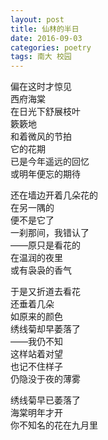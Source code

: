 ```yaml
---
layout: post
title: 仙林的半日
date: 2016-09-03
categories: poetry
tags: 南大 校园
---
```


偏在这时才惊见  
西府海棠  
在日光下舒展枝叶  
簌簌地  
和着微风的节拍  
它的花期  
已是今年遥远的回忆  
或明年便忘的期待

还在墙边开着几朵花的  
在另一隅的  
便不是它了  
一刹那间，我错认了  
——原只是看花的  
在温润的夜里  
或有袅袅的香气

于是又折道去看花  
还垂着几朵  
如原来的颜色  
绣线菊却早萎落了  
——我仍不知  
这样站着对望  
也记不住样子  
仍隐没于夜的薄雾

绣线菊早已萎落了  
海棠明年才开  
你不知名的花在九月里
